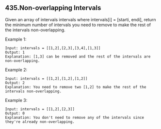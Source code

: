 ## 435.Non-overlapping Intervals
Given an array of intervals intervals where intervals[i] = [starti, endi], return the minimum number of intervals you need to remove to make the rest of the intervals non-overlapping.

Example 1:
```text
Input: intervals = [[1,2],[2,3],[3,4],[1,3]]
Output: 1
Explanation: [1,3] can be removed and the rest of the intervals are non-overlapping.
```
Example 2:
```text
Input: intervals = [[1,2],[1,2],[1,2]]
Output: 2
Explanation: You need to remove two [1,2] to make the rest of the intervals non-overlapping.
```
Example 3:
```text
Input: intervals = [[1,2],[2,3]]
Output: 0
Explanation: You don't need to remove any of the intervals since they're already non-overlapping.
```
